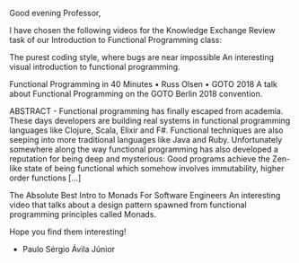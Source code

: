 Good evening Professor,

I have chosen the following videos for the Knowledge Exchange Review task of our Introduction to Functional Programming class:

The purest coding style, where bugs are near impossible
An interesting visual introduction to functional programming.

Functional Programming in 40 Minutes • Russ Olsen • GOTO 2018
A talk about Functional Programming on the GOTO Berlin 2018 convention.

ABSTRACT - Functional programming has finally escaped from academia. These days developers are building real systems in functional programming languages like Clojure, Scala, Elixir and F#. Functional techniques are also seeping into more traditional languages like Java and Ruby. Unfortunately somewhere along the way functional programming has also developed a reputation for being deep and mysterious: Good programs achieve the Zen-like state of being functional which somehow involves immutability, higher order functions [...]

The Absolute Best Intro to Monads For Software Engineers
An interesting video that talks about a design pattern spawned from functional programming principles called Monads.

Hope you find them interesting!
- Paulo Sérgio Ávila Júnior
